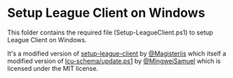 # Setup League Client on Windows

This folder contains the required file (Setup-LeagueClient.ps1) to setup League Client on Windows. 

It's a modified version of [setup-league-client](https://github.com/magisteriis/setup-league-client) by [@Magisteriis](https://github.com/Magisteriis) which itself a modified version of [lcu-schema/update.ps1](https://github.com/MingweiSamuel/lcu-schema/blob/master/update.ps1) by [@MingweiSamuel](https://github.com/MingweiSamuel) which is licensed under the MIT license.
